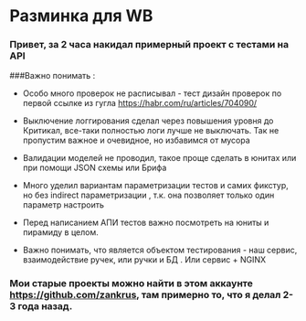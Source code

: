 # Разминка для WB

### Привет, за 2 часа накидал примерный проект с тестами на API 


###Важно понимать :
* Особо много проверок не расписывал - тест дизайн проверок по первой ссылке из гугла https://habr.com/ru/articles/704090/
  
* Выключение логгирования сделал через повышения уровня до Критикал, все-таки полностью логи лучше не выключать. Так не пропустим важное и очевидное, но избавимся от мусора
* Валидации моделей не проводил, такое проще сделать в юнитах или при помощи JSON схемы или Брифа
* Много уделил вариантам параметризации тестов и самих фикстур, но без indirect параметризации , т.к. она позволяет только один параметр настроить
* Перед написанием АПИ тестов важно посмотреть на юниты и пирамиду в целом. 
* Важно понимать, что является объектом тестирования - наш сервис, взаимодействие ручек, или ручки и БД . Или сервис + NGINX


### Мои старые проекты можно найти в этом аккаунте https://github.com/zankrus, там примерно то, что я делал 2-3 года назад.




